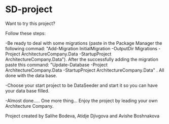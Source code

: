 # SD-project
Want to try this project?

Follow these steps: 

   -Be ready to deal with some migrations (paste in the Package Manager the following commad: "Add-Migration InitialMigration -OutputDir Migrations  -Project ArchitectureCompany.Data -StartupProject ArchitectureCompany.Data"). After the successfully adding the migration paste this command: "Update-Database -Project ArchitectureCompany.Data -StartupProject ArchitectureCompany.Data" . All done with the data base.
	
   -Choose your start project to be DataSeeder and start it so you can have your data base filled.
	
   -Almost done..... One more thing... Enjoy the project by leading your own Architecture Company.
	
Project created by Salihe Bodeva, Atidje Djivgova and Avishe Boshnakova
